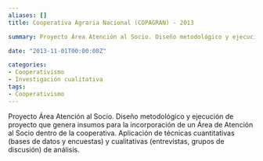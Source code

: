 ```yaml
---
aliases: []
title: Cooperativa Agraria Nacional (COPAGRAN) - 2013

summary: Proyecto Área Atención al Socio. Diseño metodológico y ejecución de proyecto que genera insumos para la incorporación de un Área de Atención al Socio dentro de la cooperativa.

date: "2013-11-01T00:00:00Z"

categories:
- Cooperativismo
- Investigación cualitativa
tags:
- Cooperativismo
---
```


Proyecto Área Atención al Socio. Diseño metodológico y ejecución de proyecto que genera insumos para la incorporación de un Área de Atención al Socio dentro de la cooperativa. Aplicación de técnicas cuantitativas (bases de datos y encuestas) y cualitativas (entrevistas, grupos de discusión) de análisis. 